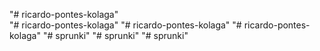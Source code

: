 "# ricardo-pontes-kolaga"  
"# ricardo-pontes-kolaga" 
"# ricardo-pontes-kolaga" 
"# ricardo-pontes-kolaga" 
"# sprunki" 
"# sprunki" 
"# sprunki" 
